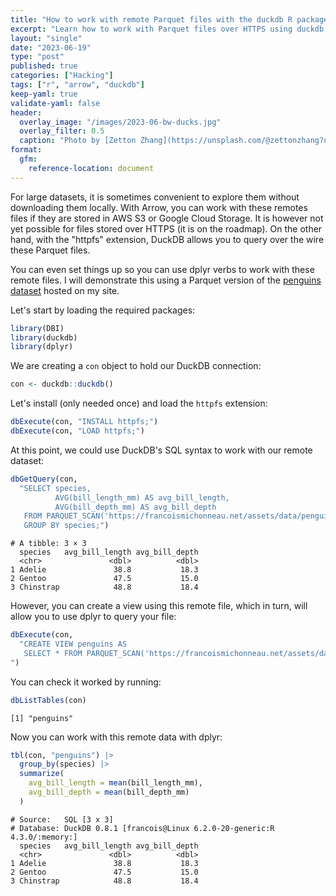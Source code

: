 ```yaml
---
title: "How to work with remote Parquet files with the duckdb R package?"
excerpt: "Learn how to work with Parquet files over HTTPS using duckdb and dplyr."
layout: "single"
date: "2023-06-19"
type: "post"
published: true
categories: ["Hacking"]
tags: ["r", "arrow", "duckdb"]
keep-yaml: true
validate-yaml: false
header:
  overlay_image: "/images/2023-06-bw-ducks.jpg"
  overlay_filter: 0.5
  caption: "Photo by [Zetton Zhang](https://unsplash.com/@zettonzhang?utm_source=unsplash&utm_medium=referral&utm_content=creditCopyText) on [Unsplash](https://unsplash.com/photos/kVkW6tCwcfI?utm_source=unsplash&utm_medium=referral&utm_content=creditCopyText)"
format:
  gfm:
    reference-location: document
---
```



For large datasets, it is sometimes convenient to explore them without
downloading them locally. With Arrow, you can work with these remotes files if
they are stored in AWS S3 or Google Cloud Storage. It is however not yet
possible for files stored over HTTPS (it is on the roadmap). On the other hand,
with the "httpfs" extension, DuckDB allows you to query over the wire these
Parquet files.

You can even set things up so you can use dplyr verbs to work with these remote
files. I will demonstrate this using a Parquet version of the [penguins
dataset](https://allisonhorst.github.io/palmerpenguins/) hosted on my site.


Let's start by loading the required packages:

```r
library(DBI)
library(duckdb)
library(dplyr)
```

We are creating a `con` object to hold our DuckDB connection:


```r
con <- duckdb::duckdb()
```

Let's install (only needed once) and load the `httpfs` extension:

```r
dbExecute(con, "INSTALL httpfs;")
dbExecute(con, "LOAD httpfs;")
```

At this point, we could use DuckDB's SQL syntax to work with our remote dataset:


```r
dbGetQuery(con,
  "SELECT species,
          AVG(bill_length_mm) AS avg_bill_length,
          AVG(bill_depth_mm) AS avg_bill_depth
   FROM PARQUET_SCAN('https://francoismichonneau.net/assets/data/penguins.parquet')
   GROUP BY species;")
```

```
# A tibble: 3 × 3
  species   avg_bill_length avg_bill_depth
  <chr>               <dbl>          <dbl>
1 Adelie               38.8           18.3
2 Gentoo               47.5           15.0
3 Chinstrap            48.8           18.4
```

However, you can create a view using this remote file, which in turn, will allow
you to use dplyr to query your file:

```r
dbExecute(con,
  "CREATE VIEW penguins AS
   SELECT * FROM PARQUET_SCAN('https://francoismichonneau.net/assets/data/penguins.parquet');
")
```

You can check it worked by running:


```r
dbListTables(con)
```

```
[1] "penguins"
```

Now you can work with this remote data with dplyr:


```r
tbl(con, "penguins") |>
  group_by(species) |>
  summarize(
    avg_bill_length = mean(bill_length_mm),
    avg_bill_depth = mean(bill_depth_mm)
  )
```


```
# Source:   SQL [3 x 3]
# Database: DuckDB 0.8.1 [francois@Linux 6.2.0-20-generic:R 4.3.0/:memory:]
  species   avg_bill_length avg_bill_depth
  <chr>               <dbl>          <dbl>
1 Adelie               38.8           18.3
2 Gentoo               47.5           15.0
3 Chinstrap            48.8           18.4
```